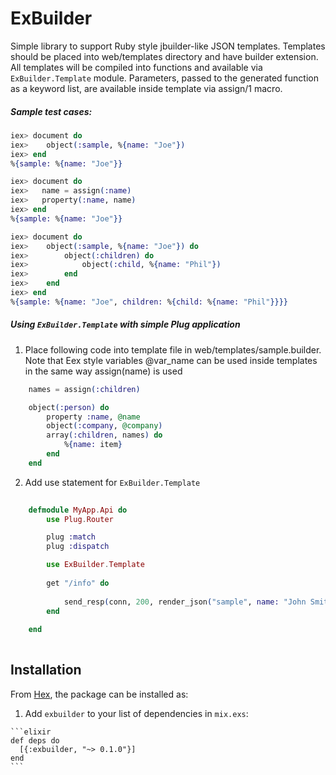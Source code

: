 # ExBuilder

Simple library to support Ruby style jbuilder-like JSON templates. 
Templates should be placed into web/templates directory and have builder extension. 
All templates will be compiled into functions and available via `ExBuilder.Template` module. 
Parameters, passed to the generated function as a keyword list, are available inside template via assign/1 macro.

##### Sample test cases:

```elixir
iex> document do
iex>	object(:sample, %{name: "Joe"})
iex> end
%{sample: %{name: "Joe"}}

iex> document do
iex>   name = assign(:name)	
iex>   property(:name, name)
iex> end
%{sample: %{name: "Joe"}}

iex> document do 
iex>	object(:sample, %{name: "Joe"}) do
iex>		object(:children) do
iex>			object(:child, %{name: "Phil"})
iex>		end
iex>	end
iex> end
%{sample: %{name: "Joe", children: %{child: %{name: "Phil"}}}}
```

##### Using `ExBuilder.Template` with simple Plug application

1. Place following code into template file in web/templates/sample.builder.
   Note that Eex style variables @var_name can be used inside templates in the same way assign(name) is used

```elixir
	names = assign(:children)

	object(:person) do
	    property :name, @name 
	    object(:company, @company)
	    array(:children, names) do
	    	%{name: item}
	    end
	end
```

2. Add use statement for `ExBuilder.Template`

```elixir
	
	defmodule MyApp.Api do
		use Plug.Router

		plug :match
		plug :dispatch

		use ExBuilder.Template
		
		get "/info" do
		
			send_resp(conn, 200, render_json("sample", name: "John Smith", children: ["Jeff"], company: %{name: "Company Name"}))
		end
	
	end
	
```


## Installation

From [Hex](https://hex.pm/packages/exbuilder), the package can be installed as:

  1. Add `exbuilder` to your list of dependencies in `mix.exs`:

    ```elixir
    def deps do
      [{:exbuilder, "~> 0.1.0"}]
    end
    ```
